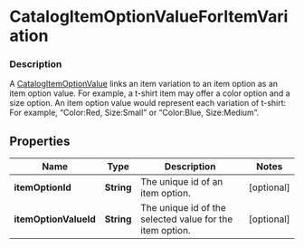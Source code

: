 
# CatalogItemOptionValueForItemVariation

### Description

A [CatalogItemOptionValue](#type-catalogitemoptionvalue) links an item variation to an item option as an item option value. For example, a t-shirt item may offer a color option and a size option. An item option value would represent each variation of t-shirt: For example, “Color:Red, Size:Small” or “Color:Blue, Size:Medium”.

## Properties
Name | Type | Description | Notes
------------ | ------------- | ------------- | -------------
**itemOptionId** | **String** | The unique id of an item option. |  [optional]
**itemOptionValueId** | **String** | The unique id of the selected value for the item option. |  [optional]



